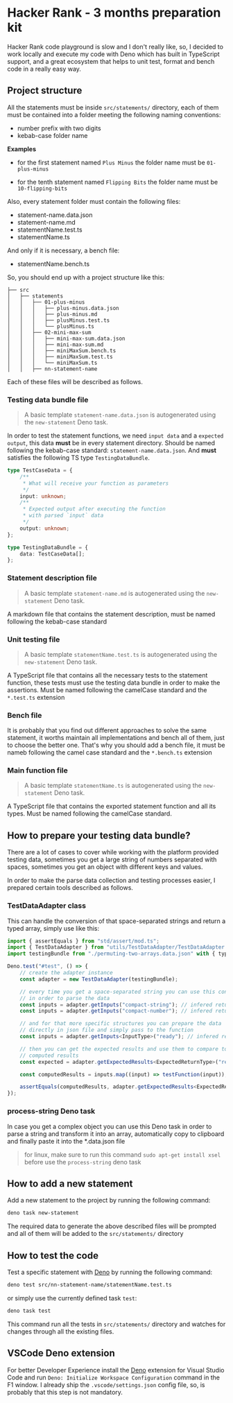 # Hacker Rank - 3 months preparation kit

Hacker Rank code playground is slow and I don't really like, so, I decided to work locally and
execute my code with Deno which has built in TypeScript support, and a great ecosystem that helps to
unit test, format and bench code in a really easy way.

## Project structure

All the statements must be inside `src/statements/` directory, each of them must be contained into a
folder meeting the following naming conventions:

- number prefix with two digits
- kebab-case folder name

**Examples**

- for the first statement named `Plus Minus` the folder name must be `01-plus-minus`

- for the tenth statement named `Flipping Bits` the folder name must be `10-flipping-bits`

Also, every statement folder must contain the following files:

- statement-name.data.json
- statement-name.md
- statementName.test.ts
- statementName.ts

And only if it is necessary, a bench file:

- statementName.bench.ts

So, you should end up with a project structure like this:

```
├── src
│   ├── statements
│   │   ├── 01-plus-minus
│   │   │   ├── plus-minus.data.json
│   │   │   ├── plus-minus.md
│   │   │   ├── plusMinus.test.ts
│   │   │   └── plusMinus.ts
│   │   ├── 02-mini-max-sum
│   │   │   ├── mini-max-sum.data.json
│   │   │   ├── mini-max-sum.md
│   │   │   ├── miniMaxSum.bench.ts
│   │   │   ├── miniMaxSum.test.ts
│   │   │   └── miniMaxSum.ts
│   │   ├── nn-statement-name
```

Each of these files will be described as follows.

### Testing data bundle file

> A basic template `statement-name.data.json` is autogenerated using the `new-statement` Deno task.

In order to test the statement functions, we need `input data` and a `expected output`, this data
**must** be in every statement directory. Should be named following the kebab-case standard:
`statement-name.data.json`. And **must** satisfies the following TS type `TestingDataBundle`.

```ts
type TestCaseData = {
	/**
	 * What will receive your function as parameters
	 */
	input: unknown;
	/**
	 * Expected output after executing the function
	 * with parsed `input` data
	 */
	output: unknown;
};

type TestingDataBundle = {
	data: TestCaseData[];
};
```

### Statement description file

> A basic template `statement-name.md` is autogenerated using the `new-statement` Deno task.

A markdown file that contains the statement description, must be named following the kebab-case
standard

### Unit testing file

> A basic template `statementName.test.ts` is autogenerated using the `new-statement` Deno task.

A TypeScript file that contains all the necessary tests to the statement function, these tests must
use the testing data bundle in order to make the assertions. Must be named following the camelCase
standard and the `*.test.ts` extension

### Bench file

It is probably that you find out different approaches to solve the same statement, it worths
maintain all implementations and bench all of them, just to choose the better one. That's why you
should add a bench file, it must be nameb following the camel case standard and the `*.bench.ts`
extension

### Main function file

> A basic template `statementName.ts` is autogenerated using the `new-statement` Deno task.

A TypeScript file that contains the exported statement function and all its types. Must be named
following the camelCase standard.

## How to prepare your testing data bundle?

There are a lot of cases to cover while working with the platform provided testing data, sometimes
you get a large string of numbers separated with spaces, sometimes you get an object with different
keys and values.

In order to make the parse data collection and testing processes easier, I prepared certain tools
described as follows.

### TestDataAdapter class

This can handle the conversion of that space-separated strings and return a typed array, simply use
like this:

```ts
import { assertEquals } from "std/assert/mod.ts";
import { TestDataAdapter } from "utils/TestDataAdapter/TestDataAdapter.ts";
import testingBundle from "./permuting-two-arrays.data.json" with { type: "json" };

Deno.test("#test", () => {
	// create the adapter instance
	const adapter = new TestDataAdapter(testingBundle);

	// every time you get a space-separated string you can use this config
	// in order to parse the data
	const inputs = adapter.getInputs("compact-string"); // infered return as string[]
	const inputs = adapter.getInputs("compact-number"); // infered return as number[]

	// and for that more specific structures you can prepare the data
	// directly in json file and simply pass to the function
	const inputs = adapter.getInputs<InputType>("ready"); // infered return as InputType[]

	// then you can get the expected results and use them to compare to
	// computed results
	const expected = adapter.getExpectedResults<ExpectedReturnType>("ready");

	const computedResults = inputs.map((input) => testFunction(input));

	assertEquals(computedResults, adapter.getExpectedResults<ExpectedReturnType>("ready"));
});
```

### process-string Deno task

In case you get a complex object you can use this Deno task in order to parse a string and transform
it into an array, automatically copy to clipboard and finally paste it into the *.data.json file

> for linux, make sure to run this command `sudo apt-get install xsel` before use the
> `process-string` deno task

## How to add a new statement

Add a new statement to the project by running the following command:

```bash
deno task new-statement
```

The required data to generate the above described files will be prompted and all of them will be
added to the `src/statements/` directory

## How to test the code

Test a specific statement with
[Deno](https://docs.deno.com/runtime/manual/getting_started/installation) by running the following
command:

```bash
deno test src/nn-statement-name/statementName.test.ts
```

or simply use the currently defined task `test`:

```bash
deno task test
```

This command run all the tests in `src/statements/` directory and watches for changes through all
the existing files.

## VSCode Deno extension

For better Developer Experience install the
[Deno](https://docs.deno.com/runtime/manual/getting_started/setup_your_environment#visual-studio-code)
extension for Visual Studio Code and run `Deno: Initialize Workspace Configuration` command in the
F1 window. I already ship the `.vscode/settings.json` config file, so, is probably that this step is
not mandatory.
